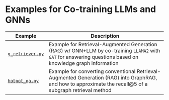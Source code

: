 # Examples for Co-training LLMs and GNNs

| Example                              | Description                                                                                                                                                 |
| ------------------------------------ | ----------------------------------------------------------------------------------------------------------------------------------------------------------- |
| [`g_retriever.py`](./g_retriever.py) | Example for Retrieval-Augmented Generation (RAG) w/ GNN+LLM by co-training `LLAMA2` with `GAT` for answering questions based on knowledge graph information |
| [`hotpot_qa.py`](./hotpot_qa.py)     | Example for converting conventional Retrieval-Augmented Generation (RAG) into GraphRAG, and how to approximate the recall@5 of a subgraph retrieval method  |
